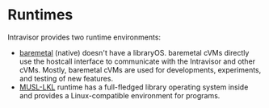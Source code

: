# Runtimes

Intravisor provides two runtime environments: 

* [baremetal](runtime/baremetal) (native) doesn't have a libraryOS. baremetal cVMs directly use the hostcall interface to communicate with the Intravisor and other cVMs. Mostly, baremetal cVMs are used for developments, experiments, and testing of new features. 
* [MUSL-LKL](runtime/musl-lkl) runtime has a full-fledged library operating system inside and provides a Linux-compatible environment for programs.  
